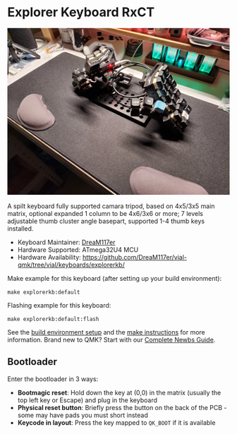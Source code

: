 # Explorer Keyboard RxCT

![Explorer Keyboard RxCT](https://github.com/DreaM117er/Explorer-Keyboard-RxCT/blob/main/image0.jpg)

A spilt keyboard fully supported camara tripod, based on 4x5/3x5 main matrix, optional expanded 1 column to be 4x6/3x6 or more; 7 levels adjustable thumb cluster angle basepart, supported 1-4 thumb keys installed.

* Keyboard Maintainer: [DreaM117er](https://github.com/DreaM117er)
* Hardware Supported: ATmega32U4 MCU
* Hardware Availability: https://github.com/DreaM117er/vial-qmk/tree/vial/keyboards/explorerkb/

Make example for this keyboard (after setting up your build environment):

    make explorerkb:default

Flashing example for this keyboard:

    make explorerkb:default:flash

See the [build environment setup](https://docs.qmk.fm/#/getting_started_build_tools) and the [make instructions](https://docs.qmk.fm/#/getting_started_make_guide) for more information. Brand new to QMK? Start with our [Complete Newbs Guide](https://docs.qmk.fm/#/newbs).

## Bootloader

Enter the bootloader in 3 ways:

* **Bootmagic reset**: Hold down the key at (0,0) in the matrix (usually the top left key or Escape) and plug in the keyboard
* **Physical reset button**: Briefly press the button on the back of the PCB - some may have pads you must short instead
* **Keycode in layout**: Press the key mapped to `QK_BOOT` if it is available
